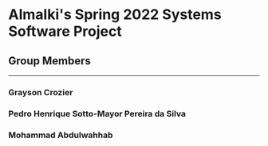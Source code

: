# Almalki's Spring 2022 Systems Software Project

## Group Members
---

### Grayson Crozier

### Pedro Henrique Sotto-Mayor Pereira da Silva

### Mohammad Abdulwahhab
